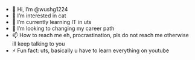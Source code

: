 - 👋 Hi, I’m @wushg1224
- 👀 I’m interested in cat
- 🌱 I’m currently learning IT in uts
- 💞️ I’m looking to changing my career path
- 📫 How to reach me eh, procrastination, pls do not reach me otherwise ill keep talking to you
- ⚡ Fun fact: uts, basically u have to learn everything on youtube

<!---
wushg1224/wushg1224 is a ✨ special ✨ repository because its `README.md` (this file) appears on your GitHub profile.
You can click the Preview link to take a look at your changes.
--->
